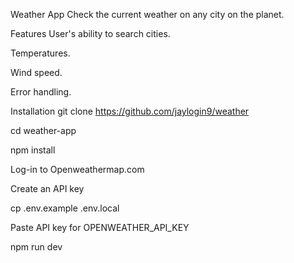 Weather App
Check the current weather on any city on the planet.

Features
User's ability to search cities.

Temperatures.

Wind speed.

Error handling.

Installation
git clone https://github.com/jaylogin9/weather

cd weather-app

npm install

Log-in to Openweathermap.com

Create an API key

cp .env.example .env.local

Paste API key for OPENWEATHER_API_KEY

npm run dev